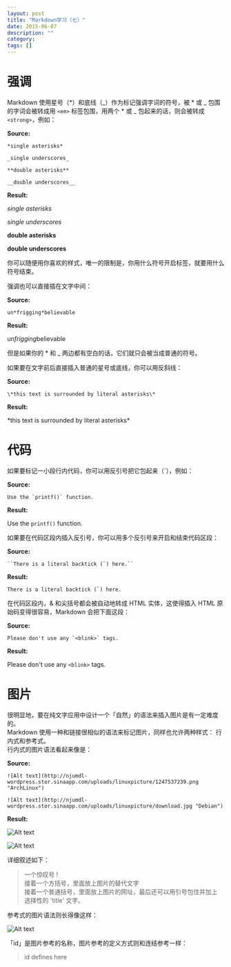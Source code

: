 ```yaml
---
layout: post
title: "Markdown学习（七）"
date: 2015-06-07
description: ""
category: 
tags: []
---
```


# 强调

Markdown 使用星号（*）和底线（_）作为标记强调字词的符号，被 * 或 _ 包围的字词会被转成用 ```<em>``` 标签包围，用两个 * 或 _ 包起来的话，则会被转成 ```<strong>```，例如：

**Source:**

    *single asterisks*

    _single underscores_

    **double asterisks**

    __double underscores__

**Result:**

*single asterisks*

_single underscores_

**double asterisks**

__double underscores__

你可以随便用你喜欢的样式，唯一的限制是，你用什么符号开启标签，就要用什么符号结束。

强调也可以直接插在文字中间：

**Source:**

    un*frigging*believable

**Result:**

un*frigging*believable

但是如果你的 * 和 _ 两边都有空白的话，它们就只会被当成普通的符号。

如果要在文字前后直接插入普通的星号或底线，你可以用反斜线：

**Source:**

    \*this text is surrounded by literal asterisks\*

**Result:**

\*this text is surrounded by literal asterisks\*

# 代码

如果要标记一小段行内代码，你可以用反引号把它包起来（`），例如：

**Source:**

    Use the `printf()` function.

**Result:**

Use the `printf()` function.

如果要在代码区段内插入反引号，你可以用多个反引号来开启和结束代码区段：

**Source:**

    ``There is a literal backtick (`) here.``

**Result:**

``There is a literal backtick (`) here.``

在代码区段内，& 和尖括号都会被自动地转成 HTML 实体，这使得插入 HTML 原始码变得很容易，Markdown 会把下面这段：

**Source:**

    Please don't use any `<blink>` tags.

**Result:**

Please don't use any `<blink>` tags.

# 图片

很明显地，要在纯文字应用中设计一个「自然」的语法来插入图片是有一定难度的。  
Markdown 使用一种和链接很相似的语法来标记图片，同样也允许两种样式： 行内式和参考式。  
行内式的图片语法看起来像是：

**Source:**

    ![Alt text](http://njumdl-wordpress.stor.sinaapp.com/uploads/linuxpicture/1247537239.png "ArchLinux")

    ![Alt text](http://njumdl-wordpress.stor.sinaapp.com/uploads/linuxpicture/download.jpg "Debian")

**Result:**

![Alt text]({{site.url}}/images/arch-linux-logo.png "ArchLinux")

![Alt text]({{site.url}}/images/debian-logo.png "Debian")

详细叙述如下：

>一个惊叹号 !  
>接着一个方括号，里面放上图片的替代文字  
>接着一个普通括号，里面放上图片的网址，最后还可以用引号包住并加上 选择性的 'title' 文字。  

参考式的图片语法则长得像这样：

![Alt text][id]

「id」是图片参考的名称，图片参考的定义方式则和连结参考一样：

[id]: http://njumdl-wordpress.stor.sinaapp.com/uploads/linuxpicture/1247537239.png "ArchLinux"
> id defines here

